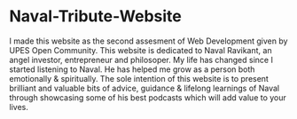 # Naval-Tribute-Website

I made this website as the second assesment of Web Development given by UPES Open Community. This website is dedicated to Naval Ravikant, an angel investor, entrepreneur and philosoper. My life has changed since I started listening to Naval. He has helped me grow as a person both emotionally & spiritually. The sole intention of this website is to present brilliant and valuable bits of advice, guidance & lifelong learnings of Naval through showcasing some of his best podcasts which will add value to your lives. 
